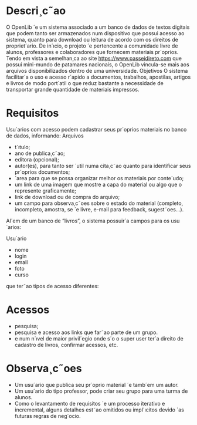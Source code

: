 # Descri¸c˜ao

O OpenLib ´e um sistema associado a um banco de dados de textos digitais que podem tanto
ser armazenados num dispositivo que possui acesso ao sistema, quanto para download ou leitura de
acordo com os direitos de propriet´ario. De in´ıcio, o projeto ´e pertencente a comunidade livre de alunos,
professores e colaboradores que fornecem materiais pr´oprios.
Tendo em vista a semelhan¸ca ao site https://www.passeidireto.com que possui mini-mundo de
patamares nacionais, o OpenLib vincula-se mais aos arquivos disponibilizados dentro de uma universidade.
Objetivos
O sistema facilitar´a o uso e acesso r´apido a documentos, trabalhos, apostilas, artigos e livros de
modo port´atil o que reduz bastante a necessidade de transportar grande quantidade de materiais
impressos.

# Requisitos

Usu´arios com acesso podem cadastrar seus pr´oprios materiais no banco de dados, informando:
Arquivos

* t´ıtulo;
* ano de publica¸c˜ao;
* editora (opcional);
* autor(es), para tanto ser ´util numa cita¸c˜ao quanto para identificar seus pr´oprios documentos;
* ´area para que se possa organizar melhor os materiais por conte´udo;
* um link de uma imagem que mostre a capa do material ou algo que o represente graficamente;
* link de download ou de compra do arquivo;
* um campo para observa¸c˜oes sobre o estado do material (completo, incompleto, amostra, se ´e
livre, e-mail para feedback, sugest˜oes...).

Al´em de um banco de ”livros”, o sistema possuir´a campos para os usu´arios:

Usu´ario
* nome
* login
* email
* foto
* curso

que ter˜ao tipos de acesso diferentes:

# Acessos
* pesquisa;
* pesquisa e acesso aos links que far˜ao parte de um grupo.
* e num n´ıvel de maior privil´egio onde s´o o super user ter´a direito de cadastro de livros, confirmar acessos, etc.

# Observa¸c˜oes

* Um usu´ario que publica seu pr´oprio material ´e tamb´em um autor.
* Um usu´ario do tipo professor, pode criar seu grupo para uma turma de alunos.
* Como o levantamento de requisitos ´e um processo iterativo e incremental, alguns detalhes est˜ao
omitidos ou impl´ıcitos devido `as futuras regras de neg´ocio.
